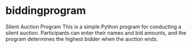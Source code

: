 # biddingprogram
Silent Auction Program This is a simple Python program for conducting a silent auction. Participants can enter their names and bid amounts, and the program determines the highest bidder when the auction ends.
